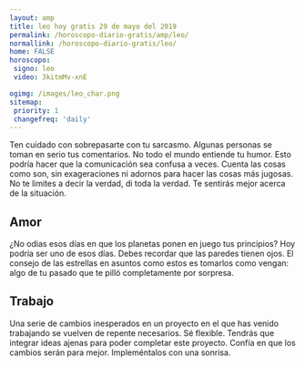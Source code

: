 ```yaml
---
layout: amp
title: leo hoy gratis 29 de mayo del 2019 
permalink: /horoscopo-diario-gratis/amp/leo/
normallink: /horoscopo-diario-gratis/leo/
home: FALSE
horoscopo:
 signo: leo
 video: 3kitmMv-xnE

ogimg: /images/leo_char.png
sitemap:
 priority: 1
 changefreq: 'daily'
---
```



Ten cuidado con sobrepasarte con tu sarcasmo. Algunas personas se toman en serio tus comentarios. No todo el mundo entiende tu humor. Esto podría hacer que la comunicación sea confusa a veces. Cuenta las cosas como son, sin exageraciones ni adornos para hacer las cosas más jugosas. No te limites a decir la verdad, di toda la verdad. Te sentirás mejor acerca de la situación.

## Amor

¿No odias esos días en que los planetas ponen en juego tus principios? Hoy podría ser uno de esos días. Debes recordar que las paredes tienen ojos. El consejo de las estrellas en asuntos como estos es tomarlos como vengan: algo de tu pasado que te pilló completamente por sorpresa.

## Trabajo

Una serie de cambios inesperados en un proyecto en el que has venido trabajando se vuelven de repente necesarios. Sé flexible. Tendrás que integrar ideas ajenas para poder completar este proyecto. Confía en que los cambios serán para mejor. Impleméntalos con una sonrisa.